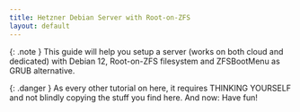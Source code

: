 ```yaml
---
title: Hetzner Debian Server with Root-on-ZFS
layout: default
---
```


{: .note }
This guide will help you setup a server (works on both cloud and dedicated) with Debian 12, Root-on-ZFS filesystem and ZFSBootMenu as GRUB alternative.

{: .danger }
As every other tutorial on here, it requires THINKING YOURSELF and not blindly copying the stuff you find here. And now: Have fun!

